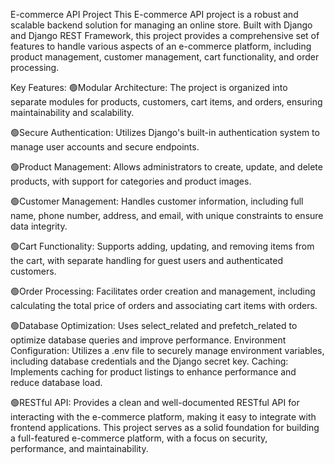 E-commerce API Project
This E-commerce API project is a robust and scalable backend solution for managing an online store. Built with Django and Django REST Framework, this project provides a comprehensive set of features to handle various aspects of an e-commerce platform, including product management, customer management, cart functionality, and order processing.

Key Features:
🟢Modular Architecture: The project is organized into separate modules for products, customers, cart items, and orders, ensuring maintainability and scalability.

🟢Secure Authentication: Utilizes Django's built-in authentication system to manage user accounts and secure endpoints.

🟢Product Management: Allows administrators to create, update, and delete products, with support for categories and product images.

🟢Customer Management: Handles customer information, including full name, phone number, address, and email, with unique constraints to ensure data integrity.

🟢Cart Functionality: Supports adding, updating, and removing items from the cart, with separate handling for guest users and authenticated customers.

🟢Order Processing: Facilitates order creation and management, including calculating the total price of orders and associating cart items with orders.

🟢Database Optimization: Uses select_related and prefetch_related to optimize database queries and improve performance.
Environment Configuration: Utilizes a .env file to securely manage environment variables, including database credentials and the Django secret key.
Caching: Implements caching for product listings to enhance performance and reduce database load.


🟢RESTful API: Provides a clean and well-documented RESTful API for interacting with the e-commerce platform, making it easy to integrate with frontend applications.
This project serves as a solid foundation for building a full-featured e-commerce platform, with a focus on security, performance, and maintainability.
